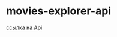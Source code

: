 # movies-explorer-api

[ссылка на Api](https://movies-explorer.trance0id.nomoredomains.monster/api/)
